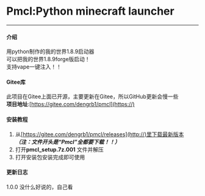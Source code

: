 # Pmcl:Python minecraft launcher
-------------------------

#### 介绍
用python制作的我的世界1.8.9启动器  
可以把我的世界1.8.9forge版启动！  
支持vape一键注入！！

#### Gitee库
此项目在Gitee上面已开源，主要更新在Gitee，所以GitHub更新会慢一些  
**项目地址**:[https://gitee.com/dengrb1/pmcl](https://)



#### 安装教程

1.  从[https://gitee.com/dengrb1/pmcl/releases](http://)里下载最新版本 _**（注：文件开头是“Pmcl”全都要下载！！）**_ 
2.  打开**pmcl_setup.7z.001** 文件并解压
3.  打开安装包安装完成即可使用

#### 更新日志

1.0.0 没什么好说的，自己看
